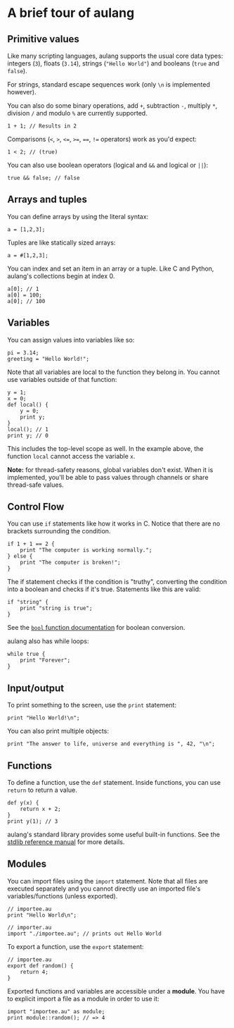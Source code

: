# A brief tour of aulang

## Primitive values

Like many scripting languages, aulang supports the usual core data types: integers (`3`), floats (`3.14`), strings (`"Hello World"`) and booleans (`true` and `false`).

For strings, standard escape sequences work (only `\n` is implemented however).

You can also do some binary operations, add `+`, subtraction `-`, multiply `*`, division `/` and modulo `%` are currently supported.

```
1 + 1; // Results in 2
```

Comparisons (`<`, `>`, `<=`, `>=`, `==`, `!=` operators) work as you'd expect:

```
1 < 2; // (true)
```

You can also use boolean operators (logical and `&&` and logical or `||`):

```
true && false; // false
```

## Arrays and tuples

You can define arrays by using the literal syntax:

```
a = [1,2,3];
```

Tuples are like statically sized arrays:

```
a = #[1,2,3];
```

You can index and set an item in an array or a tuple. Like C and Python, aulang's collections begin at index 0.

```
a[0]; // 1
a[0] = 100;
a[0]; // 100
```

## Variables

You can assign values into variables like so:

```
pi = 3.14;
greeting = "Hello World!";
```

Note that all variables are local to the function they belong in. You cannot use variables outside of that function:

```
y = 1;
x = 0;
def local() {
    y = 0;
    print y;
}
local(); // 1
print y; // 0
```

This includes the top-level scope as well. In the example above, the function `local` cannot access the variable `x`.

**Note:** for thread-safety reasons, global variables don't exist. When it is implemented, you'll be able to pass values through channels or share thread-safe values.

## Control Flow

You can use `if` statements like how it works in C. Notice that there are no brackets surrounding the condition.

```
if 1 + 1 == 2 {
    print "The computer is working normally.";
} else {
    print "The computer is broken!";
}
```

The if statement checks if the condition is "truthy", converting the condition into a boolean and checks if it's true. Statements like this are valid:

```
if "string" {
    print "string is true";
}
```

See the [`bool` function documentation](./au-stdlib.md#bool) for boolean conversion.

aulang also has while loops:

```
while true {
    print "Forever";
}
```

## Input/output

To print something to the screen, use the `print` statement:

```
print "Hello World!\n";
```

You can also print multiple objects:

```
print "The answer to life, universe and everything is ", 42, "\n";
```

## Functions

To define a function, use the `def` statement. Inside functions, you can use `return` to return a value.

```
def y(x) {
    return x + 2;
}
print y(1); // 3
```

aulang's standard library provides some useful built-in functions. See the [stdlib reference manual](./au-stdlib.md) for more details.

## Modules

You can import files using the `import` statement. Note that all files are executed separately and you cannot directly use an imported file's variables/functions (unless exported).

```
// importee.au
print "Hello World\n";
```

```
// importer.au
import "./importee.au"; // prints out Hello World
```

To export a function, use the `export` statement:

```
// importee.au
export def random() {
    return 4;
}
```

Exported functions and variables are accessible under a **module**. You have to explicit import a file as a module in order to use it:

```
import "importee.au" as module;
print module::random(); // => 4
```
